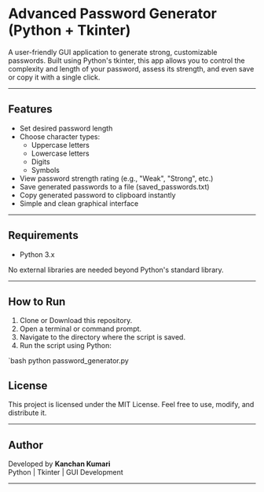 # Advanced Password Generator (Python + Tkinter)

A user-friendly GUI application to generate strong, customizable passwords. Built using Python's tkinter, this app allows you to control the complexity and length of your password, assess its strength, and even save or copy it with a single click.

---

## Features

- Set desired password length
- Choose character types:
  - Uppercase letters
  - Lowercase letters
  - Digits
  - Symbols
- View password strength rating (e.g., "Weak", "Strong", etc.)
- Save generated passwords to a file (saved_passwords.txt)
- Copy generated password to clipboard instantly
- Simple and clean graphical interface

---

## Requirements

- Python 3.x

No external libraries are needed beyond Python's standard library.

---

## How to Run

1. Clone or Download this repository.
2. Open a terminal or command prompt.
3. Navigate to the directory where the script is saved.
4. Run the script using Python:

`bash
python password_generator.py

## License

This project is licensed under the MIT License.
Feel free to use, modify, and distribute it.


---

## Author

Developed by **Kanchan Kumari**
<br>
Python | Tkinter | GUI Development

---
